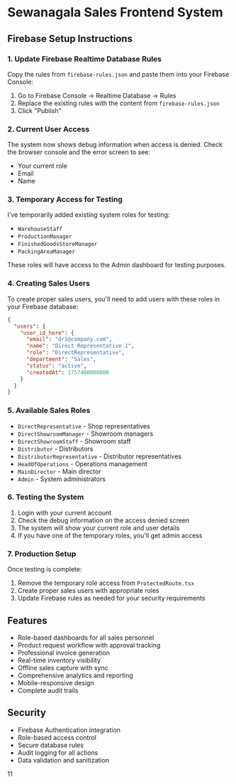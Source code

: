 # Sewanagala Sales Frontend System

## Firebase Setup Instructions

### 1. Update Firebase Realtime Database Rules

Copy the rules from `firebase-rules.json` and paste them into your Firebase Console:

1. Go to Firebase Console → Realtime Database → Rules
2. Replace the existing rules with the content from `firebase-rules.json`
3. Click "Publish"

### 2. Current User Access

The system now shows debug information when access is denied. Check the browser console and the error screen to see:
- Your current role
- Email
- Name

### 3. Temporary Access for Testing

I've temporarily added existing system roles for testing:
- `WarehouseStaff`
- `ProductionManager` 
- `FinishedGoodsStoreManager`
- `PackingAreaManager`

These roles will have access to the Admin dashboard for testing purposes.

### 4. Creating Sales Users

To create proper sales users, you'll need to add users with these roles in your Firebase database:

```json
{
  "users": {
    "user_id_here": {
      "email": "dr1@company.com",
      "name": "Direct Representative 1",
      "role": "DirectRepresentative",
      "department": "Sales",
      "status": "active",
      "createdAt": 1757400000000
    }
  }
}
```

### 5. Available Sales Roles

- `DirectRepresentative` - Shop representatives
- `DirectShowroomManager` - Showroom managers  
- `DirectShowroomStaff` - Showroom staff
- `Distributor` - Distributors
- `DistributorRepresentative` - Distributor representatives
- `HeadOfOperations` - Operations management
- `MainDirector` - Main director
- `Admin` - System administrators

### 6. Testing the System

1. Login with your current account
2. Check the debug information on the access denied screen
3. The system will show your current role and user details
4. If you have one of the temporary roles, you'll get admin access

### 7. Production Setup

Once testing is complete:
1. Remove the temporary role access from `ProtectedRoute.tsx`
2. Create proper sales users with appropriate roles
3. Update Firebase rules as needed for your security requirements

## Features

- Role-based dashboards for all sales personnel
- Product request workflow with approval tracking
- Professional invoice generation
- Real-time inventory visibility
- Offline sales capture with sync
- Comprehensive analytics and reporting
- Mobile-responsive design
- Complete audit trails

## Security

- Firebase Authentication integration
- Role-based access control
- Secure database rules
- Audit logging for all actions
- Data validation and sanitization

11